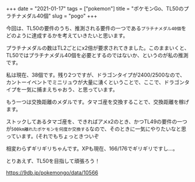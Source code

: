 +++
date = "2021-01-17"
tags = ["pokemon"]
title = "ポケモンGo、TL50のプラチナメダル40個"
slug = "pogo"
+++

今回は、TL50の要件のうち、推測される要件の一つである`プラチナメダル40個`をどのように達成するかを考えていきたいと思います。

プラチナメダルの数はTL2ごとにx2倍が要求されてきました。このままいくと、TL50ではプラチナメダル40個を必要とするのではないか、というのが私の推測です。

私は現在、38個です。残り2つですが、ドラゴンタイプが2400/2500なので、カントーイベントでミニリュウが大量に湧くということで、ここで、ドラゴンタイプを一気に捕まえちゃおう、と思っています。

もう一つは交換距離のメダルです。タマゴ産を交換することで、交換距離を稼げます。

ストックしてあるタマゴ産を、できればアメx2のとき、かつTL49の要件の一つが`500km離れたポケモンを何度か交換する`なので、そのときに一気にやりたいなと思っています。(それでもちょっときついぞ

相変わらずギリギリちゃんです。XPも現在、166/176でギリギリですし...。

とりあえず、TL50を目指して頑張ろう！

https://9db.jp/pokemongo/data/10566
